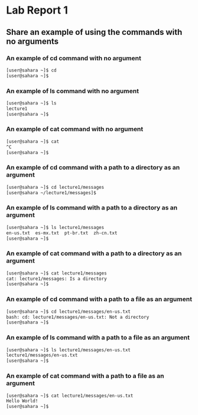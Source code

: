 # Lab Report 1

## Share an example of using the commands with no arguments

### An example of cd command with no argument
```bash
[user@sahara ~]$ cd
[user@sahara ~]$ 
```

### An example of ls command with no argument
```bash
[user@sahara ~]$ ls
lecture1
[user@sahara ~]$ 
```

### An example of cat command with no argument
```bash
[user@sahara ~]$ cat
^C
[user@sahara ~]$ 
```

### An example of cd command with a path to a directory as an argument
```bash
[user@sahara ~]$ cd lecture1/messages
[user@sahara ~/lecture1/messages]$ 
```

### An example of ls command with a path to a directory as an argument
```bash
[user@sahara ~]$ ls lecture1/messages
en-us.txt  es-mx.txt  pt-br.txt  zh-cn.txt
[user@sahara ~]$ 
```

### An example of cat command with a path to a directory as an argument
```bash
[user@sahara ~]$ cat lecture1/messages
cat: lecture1/messages: Is a directory
[user@sahara ~]$ 
```

### An example of cd command with a path to a file as an argument
```bash
[user@sahara ~]$ cd lecture1/messages/en-us.txt
bash: cd: lecture1/messages/en-us.txt: Not a directory
[user@sahara ~]$ 
```

### An example of ls command with a path to a file as an argument
```bash
[user@sahara ~]$ ls lecture1/messages/en-us.txt
lecture1/messages/en-us.txt
[user@sahara ~]$ 
```

### An example of cat command with a path to a file as an argument
```bash
[user@sahara ~]$ cat lecture1/messages/en-us.txt
Hello World!
[user@sahara ~]$ 
```
